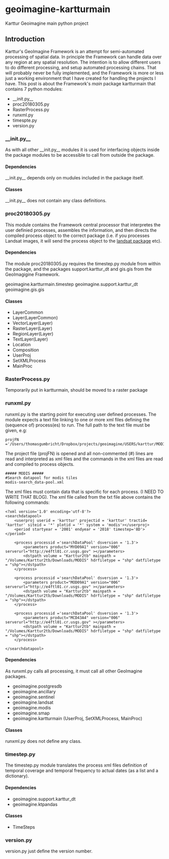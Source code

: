 # geoimagine-kartturmain

Karttur Geoimagine main python project

## Introduction

Karttur's GeoImagine Framework is an attempt for semi-automated processing of spatial data. In principle the Framework can handle data over any region at any spatial resolution. The intention is to allow different users to do different processing, and setup automated processing chains. That will probably never be fully implemented, and the Framework is more or less just a working environment that I have created for handling the projects I have. This post is about the Framework's _main_ package kartturmain that contains 7 python modules:

- \_\_init.py\_\_
- proc20180305.py
- RasterProcess.py
- runxml.py
- timespte.py
- version.py

### \_\_init.py\_\_

As with all other \_\_init.py\_\_ modules it is used for interfacing objects inside the package modules to be accessible to call from outside the package.

#### Dependencies

\_\_init.py\_\_ depends only on mudules included in the package itself.

#### Classes

\_\_init.py\_\_ does not contain any class definitions.

### proc20180305.py

This module contains the Framework central processor that interpretes the user definied processes, assembles the information, and then directs the compiled process object to the correct package (i.e. if you processes Landsat images, it will send the process object to the [landsat package](../geoimagine-landsat) etc).

#### Dependencies

The module proc20180305.py requires the timestep.py module from within the package, and the packages support.karttur_dt and gis.gis from the GeoImagigine Framework.

geoimagine.kartturmain.timestep
geoimagine.support.karttur_dt
geoimagine.gis.gis

#### Classes

- LayerCommon
- Layer(LayerCommon)
- VectorLayer(Layer)
- RasterLayer(Layer)
- RegionLayer(Layer)
- TextLayer(Layer)
- Location
- Composition
- UserProj
- SetXMLProcess
- MainProc

### RasterProcess.py

Temporarily put in kartturmain, should be moved to a raster package

### runxml.py

runxml.py is the starting point for executing user defined processes. The module expects a text file linking to one or more xml files defining the (sequence of) process(es) to run. The full path to the text file must be given, e.g:
```
projFN ='/Users/thomasgumbricht/Dropbox/projects/geoimagine/USERS/karttur/MODIS/modis_20181009_0.txt'
```
The project file (projFN) is opened and all non-commented (#) lines are read and interpreted as xml files and the commands in the xml files are read and compiled to process objects.
```
##### MODIS #####
#Search datapool for modis tiles
modis-search_data-pool.xml
```
The xml files must contain data that is specific for each process. (I NEED TO WRITE THAT BLOG). The xml file called from the txt file above contains the following commands:
```
<?xml version='1.0' encoding='utf-8'?>
<searchdatapool>
	<userproj userid = 'karttur' projectid = 'karttur' tractid= 'karttur' siteid = '*' plotid = '*' system = 'modis'></userproj>
	<period startyear = '2001' endyear = '2018' timestep='8D'></period>

	<process processid ='searchDataPool' dsversion = '1.3'>
		<parameters product="MYD09A1" version="006" serverurl="http://e4ftl01.cr.usgs.gov" ></parameters>
		<dstpath volume = "Karttur2tb" mainpath = "/Volumes/Karttur2tb/Downloads/MODIS" hdrfiletype = "shp" datfiletype = "shp"></dstpath>
	</process>

	<process processid ='searchDataPool' dsversion = '1.3'>
		<parameters product="MOD09A1" version="006" serverurl="http://e4ftl01.cr.usgs.gov" ></parameters>
		<dstpath volume = "Karttur2tb" mainpath = "/Volumes/Karttur2tb/Downloads/MODIS" hdrfiletype = "shp" datfiletype = "shp"></dstpath>
	</process>

	<process processid ='searchDataPool' dsversion = '1.3'>
		<parameters product="MCD43A4" version="006" serverurl="http://e4ftl01.cr.usgs.gov" ></parameters>
		<dstpath volume = "Karttur2tb" mainpath = "/Volumes/Karttur2tb/Downloads/MODIS" hdrfiletype = "shp" datfiletype = "shp"></dstpath>
	</process>

</searchdatapool>
```
#### Dependencies

As runxml.py calls all processing, it must call all other GeoImagine packages.

- geoimagine.postgresdb
- geoimagine.ancillary
- geoimagine.sentinel
- geoimagine.landsat
- geoimagine.modis
- geoimagine.smap
- geoimagine.kartturmain (UserProj, SetXMLProcess, MainProc)

#### Classes

runxml.py does not define any class.

### timestep.py

The timestep.py module translates the process xml files definition of temporal coverage and temporal frequency to actual dates (as a list and a dictionary).

#### Dependencies

- geoimagine.support.karttur_dt
- geoimagine.ktpandas

#### Classes

- TimeSteps

### version.py

version.py just define the version number.

